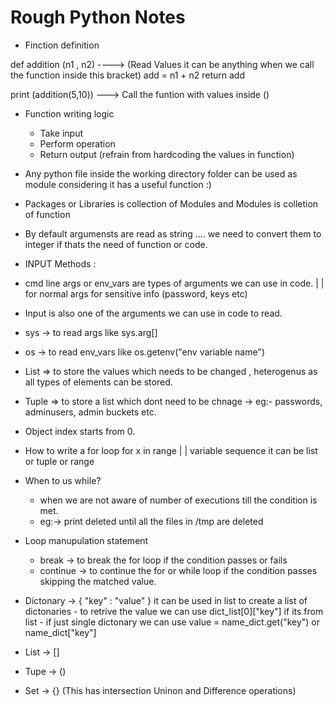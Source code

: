# Rough Python Notes
- Finction definition

def addition (n1 , n2) ----> (Read Values it can be anything when we call the function inside this bracket)
    add = n1 + n2
    return add

print (addition(5,10))  ---> Call the funtion with values inside ()

- Function writing logic
    - Take input
    - Perform operation
    - Return output
(refrain from hardcoding the values in function)

- Any python file inside the working directory folder can be used as module considering it has a useful function :)

- Packages or Libraries is collection of Modules and Modules is colletion of function

- By default argumensts are read as string .... we need to convert them to integer if thats the need of function or code.

- INPUT Methods :
- cmd line args or env_vars are types of arguments we can use in code.
        |             |
  for normal args    for sensitive info (password, keys etc)

- Input is also one of the arguments we can use in code to read.

- sys -> to read args like sys.arg[]
- os -> to read env_vars like os.getenv("env variable name")

- List => to store the values which needs to be changed , heterogenus as all types of elements can be stored.
- Tuple => to store a list which dont need to be chnage -> eg:- passwords, adminusers, admin buckets etc.
- Object index starts from 0.

- How to write a for loop
        for x in range
            |      |
          variable sequence it can be list or tuple or range

- When to us while? 
    - when we are not aware of number of executions till the condition is met.
    - eg:-> print deleted until all the files in /tmp are deleted

- Loop manupulation statement
    - break -> to break the for loop if the condition passes or fails
    - continue -> to continue the for or while loop if the condition passes skipping the matched value.

- Dictonary -> { "key" : "value" } it can be used in list to create a list of dictonaries
        - to retrive the value we can use dict_list[0]["key"] if its from list
        - if just single dictonary we can use value = name_dict.get("key") or name_dict["key"]
- List -> []
- Tupe -> ()
- Set -> {} (This has intersection Uninon and Difference operations)